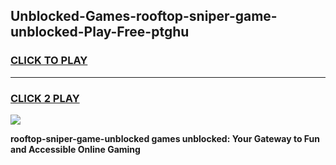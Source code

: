 
## Unblocked-Games-rooftop-sniper-game-unblocked-Play-Free-ptghu
<h3>
<a href="https://premium76.site?title=rooftop-sniper-game-unblocked&ref=20A">CLICK TO PLAY</a></h3>
<hr>

<h3>
<a href="https://premium76.site?title=rooftop-sniper-game-unblocked&ref=20A">CLICK 2 PLAY</a>
  
</h3>

<a href="https://premium76.site?title=rooftop-sniper-game-unblocked&ref=20A"><img src="https://clearcache.store/games.png"></a>


**rooftop-sniper-game-unblocked games unblocked: Your Gateway to Fun and Accessible Online Gaming**
